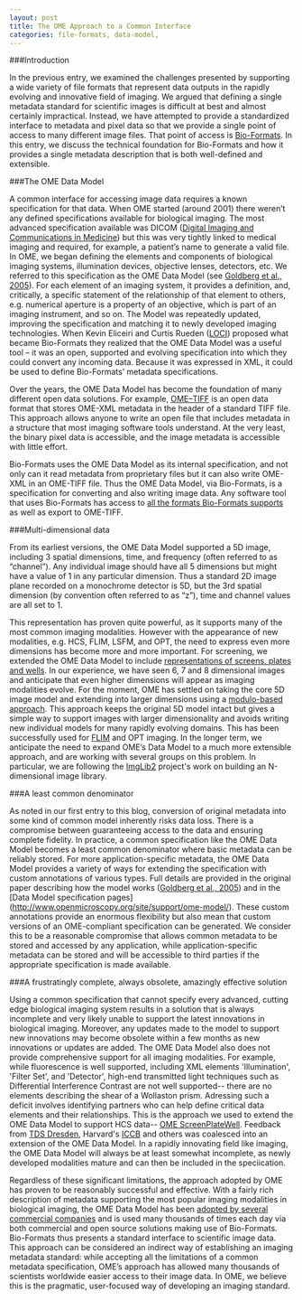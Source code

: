 ```yaml
---
layout: post
title: The OME Approach to a Common Interface
categories: file-formats, data-model,
---
```


###Introduction

In the previous entry, we examined the challenges presented by supporting a
wide variety of file formats that represent data outputs in the rapidly
evolving and innovative field of imaging. We argued that defining a single
metadata standard for scientific images is difficult at best and almost
certainly impractical. Instead, we have attempted to provide a standardized
interface to metadata and pixel data so that we provide a single point of
access to many different image files. That point of access is [Bio-Formats](https://www.openmicroscopy.org/site/products/bio-formats). In
this entry, we discuss the technical foundation for Bio-Formats and how it
provides a single metadata description that is both well-defined and
extensible.

###The OME Data Model

A common interface for accessing image data requires a known specification for
that data. When OME started (around 2001) there weren’t any defined
specifications available for biological imaging. The most advanced
specification available was DICOM
([Digital Imaging and Communications in Medicine](http://medical.nema.org/Dicom/about-DICOM.html))
but this was very tightly linked to medical imaging and required, for
example, a patient’s name to generate a valid file. In OME, we began
defining the elements and components of biological imaging systems,
illumination devices, objective lenses, detectors, etc. We referred to this
specification as the OME Data Model (see
[Goldberg et al., 2005](http://genomebiology.com/content/6/5/R47)). For each
element of an imaging system, it provides a definition, and, critically, a
specific statement of the relationship of that element to others, e.g.
numerical aperture is a property of an objective, which is part of an imaging
instrument, and so on. The Model was repeatedly updated, improving the
specification and matching it to newly developed imaging technologies. When
Kevin Eliceiri and Curtis Rueden ([LOCI](http://loci.wisc.edu/)) proposed what became Bio-Formats they
realized that the OME Data Model was a useful tool – it was an open,
supported and evolving specification into which they could convert any
incoming data. Because it was expressed in XML, it could be used to define
Bio-Formats’ metadata specifications.

Over the years, the OME Data Model has become the foundation of many different
open data solutions. For example,
[OME–TIFF](http://www.openmicroscopy.org/site/support/ome-model/ome-tiff/) is
an open data format that stores OME-XML metadata in the header of a standard
TIFF file. This approach allows anyone to write an open file that includes
metadata in a structure that most imaging software tools understand. At the
very least, the binary pixel data is accessible, and the image metadata is
accessible with little effort.

Bio-Formats uses the OME Data Model as its internal specification, and not
only can it read metadata from proprietary files but it can also write OME-XML
in an OME-TIFF file. Thus the OME Data Model, via Bio-Formats, is a
specification for converting and also writing image data. Any software tool
that uses Bio-Formats has access to
[all the formats Bio-Formats supports](https://www.openmicroscopy.org/site/support/bio-formats/supported-formats.html)
as well as export to OME-TIFF.

###Multi-dimensional data

From its earliest versions, the OME Data Model supported a 5D image, including
3 spatial dimensions, time, and frequency (often referred to as “channel”).
Any individual image should have all 5 dimensions but might have a value of 1
in any particular dimension. Thus a standard 2D image plane recorded on a
monochrome detector is 5D, but the 3rd spatial dimension (by convention often
referred to as “z”), time and channel values are all set to 1.

This representation has proven quite powerful, as it supports many of the most
common imaging modalities. However with the appearance of new modalities, e.g.
HCS, FLIM, LSFM, and OPT, the need to express even more dimensions has become
more and more important. For screening, we extended the OME Data Model to
include [representations of screens, plates and wells](http://www.openmicroscopy.org/site/support/ome-model/developers/screen-plate-well.html).
In our experience, we have seen 6, 7 and 8 dimensional images and anticipate
that even higher dimensions will appear as imaging modalities evolve. For the
moment, OME has settled on taking the core 5D image model and extending into
larger dimensions using a
[modulo-based approach](http://www.openmicroscopy.org/site/support/ome-model/developers/6d-7d-and-8d-storage.html).
This approach keeps the original 5D model intact but gives a simple way to
support images with larger dimensionality and avoids writing new individual
models for many rapidly evolving domains. This has been successfully used for
[FLIM](https://www.openmicroscopy.org/site/products/partner/flimfit)
and OPT imaging. In the longer term, we anticipate the need to expand
OME’s Data Model to a much more extensible approach, and are working with
several groups on this problem. In particular, we are following the
[ImgLib2](http://imglib2.net) project's work on building an N-dimensional
image library.

###A least common denominator

As noted in our first entry to this blog, conversion of original metadata into
some kind of common model inherently risks data loss. There is a compromise
between guaranteeing access to the data and ensuring complete fidelity. In
practice, a common specification like the OME Data Model becomes a least
common denominator where basic metadata can be reliably stored. For more
application-specific metadata, the OME Data Model provides a variety of ways
for extending the specification with custom annotations of various types. Full
details are provided in the original paper describing how the model works
([Goldberg et al., 2005](http://genomebiology.com/content/6/5/R47)) and in the
[Data Model specification pages]
(http://www.openmicroscopy.org/site/support/ome-model/).
These custom annotations provide an enormous flexibility but also mean that
custom versions of an OME-compliant specification can be generated. We
consider this to be a reasonable compromise that allows common metadata to be
stored and accessed by any application, while application-specific metadata
can be stored and will be accessible to third parties if the appropriate
specification is made available.

###A frustratingly complete, always obsolete, amazingly effective solution

Using a common specification that cannot specify every advanced,
cutting edge biological imaging system results in a solution that is always
incomplete and very likely unable to support the latest innovations in
biological imaging. Moreover, any updates made to the model to support new
innovations may become obsolete within a few months as new innovations
or updates are added. The OME Data Model also does not provide comprehensive
support for all imaging modalities. For example, while fluorescence is well
supported, including XML elements 'Illumination', 'Filter Set', and
'Detector', high-end transmitted light techniques such as Differential
Interference Contrast are not well supported-- there are no elements
describing the shear of a Wollaston prism. Adressing such a deficit involves 
identifying partners who can help define critical data elements and their relationships. 
This is the approach we used to extend the OME Data Model to support HCS data-- [OME ScreenPlateWell](https://www.openmicroscopy.org/site/support/ome-model/developers/screen-plate-well.html). Feedback from [TDS Dresden](http://www.mpi-cbg.de/facilities/profiles/ht-tds.html), Harvard's [ICCB](http://iccb.med.harvard.edu/) and others was coalesced into an extension of the OME Data Model. In a rapidly innovating field like imaging, the OME Data Model will always be at least somewhat incomplete, as newly developed modalities mature and can then be included in the speciication. 

Regardless of these significant limitations, the approach adopted by OME has
proven to be reasonably successful and effective. With a fairly rich
description of metadata supporting the most popular imaging modalities in
biological imaging, the OME Data Model has been
[adopted by several commercial companies](http://www.openmicroscopy.org/site/support/ome-model/ome-tiff/index.html#support)
and is used many thousands of times each day via both commercial and open
source solutions making use of Bio-Formats. Bio-Formats thus presents a
standard interface to scientific image data. This approach can be considered
an indirect way of establishing an imaging metadata standard: while accepting
all the limitations of a common metadata specification, OME’s approach has
allowed many thousands of scientists worldwide easier access to their image
data. In OME, we believe this is the pragmatic, user-focused way of developing
an imaging standard.

